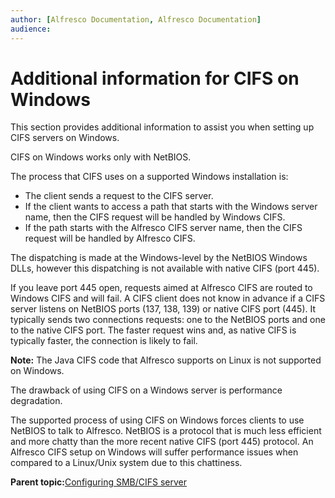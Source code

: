 ```yaml
---
author: [Alfresco Documentation, Alfresco Documentation]
audience: 
---
```


# Additional information for CIFS on Windows

This section provides additional information to assist you when setting up CIFS servers on Windows.

CIFS on Windows works only with NetBIOS.

The process that CIFS uses on a supported Windows installation is:

-   The client sends a request to the CIFS server.
-   If the client wants to access a path that starts with the Windows server name, then the CIFS request will be handled by Windows CIFS.
-   If the path starts with the Alfresco CIFS server name, then the CIFS request will be handled by Alfresco CIFS.

The dispatching is made at the Windows-level by the NetBIOS Windows DLLs, however this dispatching is not available with native CIFS \(port 445\).

If you leave port 445 open, requests aimed at Alfresco CIFS are routed to Windows CIFS and will fail. A CIFS client does not know in advance if a CIFS server listens on NetBIOS ports \(137, 138, 139\) or native CIFS port \(445\). It typically sends two connections requests: one to the NetBIOS ports and one to the native CIFS port. The faster request wins and, as native CIFS is typically faster, the connection is likely to fail.

**Note:** The Java CIFS code that Alfresco supports on Linux is not supported on Windows.

The drawback of using CIFS on a Windows server is performance degradation.

The supported process of using CIFS on Windows forces clients to use NetBIOS to talk to Alfresco. NetBIOS is a protocol that is much less efficient and more chatty than the more recent native CIFS \(port 445\) protocol. An Alfresco CIFS setup on Windows will suffer performance issues when compared to a Linux/Unix system due to this chattiness.

**Parent topic:**[Configuring SMB/CIFS server](../concepts/fileserv-subsystem-CIFS.md)

